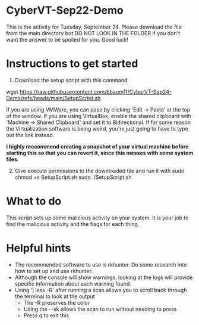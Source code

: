 # CyberVT-Sep22-Demo

This is the activity for Tuesday, September 24. Please download the file from the main directory but DO NOT LOOK IN THE FOLDER if you don't want the answer to be spoiled for you. Good luck!

# Instructions to get started

1. Download the setup script with this command:

wget https://raw.githubusercontent.com/bbaum11/CyberVT-Sep24-Demo/refs/heads/main/SetupScript.sh

If you are using VMWare, you can pase by clicking 'Edit -> Paste' at the top of the window.
If you are using VirtualBox, enable the shared clipboard with 'Machine -> Shared Clipboard' and set it to Bidirectional.
If for some reason the Virtualization software is being weird, you're just going to have to type out the link instead.

**I highly reccommend creating a snapshot of your virtual machine before starting this so that you can revert it, since this messes with some system files.**

2. Give execute permissions to the downloaded file and run it with sudo
chmod +x SetupScript.sh
sudo ./SetupScript.sh

# What to do
This script sets up some malicious activity on your system. It is your job to find the malicious activity and the flags for each thing.

# Helpful hints
- The recommended software to use is rkhunter. Do some research into how to set up and use rkhunter.
- Although the console will show warnings, looking at the logs will provide specific information about each warning found.
- Using '| less -R' after running a scan allows you to scroll back through the terminal to look at the output
  - The -R preserves the color
  - Using the --sk allows the scan to run without needing to press <ENTER>
  - Press q to exit this
